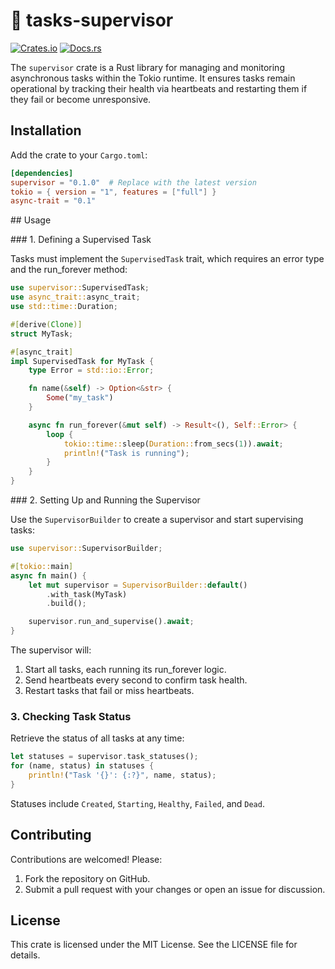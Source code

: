 # 🤖 tasks-supervisor

[![Crates.io](https://img.shields.io/crates/v/supervisor.svg)](https://crates.io/crates/supervisor)
[![Docs.rs](https://docs.rs/supervisor/badge.svg)](https://docs.rs/supervisor)

The `supervisor` crate is a Rust library for managing and monitoring asynchronous tasks within the Tokio runtime. It ensures tasks remain operational by tracking their health via heartbeats and restarting them if they fail or become unresponsive.

## Installation

Add the crate to your `Cargo.toml`:

```toml
[dependencies]
supervisor = "0.1.0"  # Replace with the latest version
tokio = { version = "1", features = ["full"] }
async-trait = "0.1"
```

## Usage

### 1. Defining a Supervised Task

Tasks must implement the `SupervisedTask` trait, which requires an error type and the run_forever method:

```rust
use supervisor::SupervisedTask;
use async_trait::async_trait;
use std::time::Duration;

#[derive(Clone)]
struct MyTask;

#[async_trait]
impl SupervisedTask for MyTask {
    type Error = std::io::Error;

    fn name(&self) -> Option<&str> {
        Some("my_task")
    }

    async fn run_forever(&mut self) -> Result<(), Self::Error> {
        loop {
            tokio::time::sleep(Duration::from_secs(1)).await;
            println!("Task is running");
        }
    }
}
```

### 2. Setting Up and Running the Supervisor

Use the `SupervisorBuilder` to create a supervisor and start supervising tasks:

```rust
use supervisor::SupervisorBuilder;

#[tokio::main]
async fn main() {
    let mut supervisor = SupervisorBuilder::default()
        .with_task(MyTask)
        .build();

    supervisor.run_and_supervise().await;
}
```

The supervisor will:
1. Start all tasks, each running its run_forever logic.
2. Send heartbeats every second to confirm task health.
3. Restart tasks that fail or miss heartbeats.


### 3. Checking Task Status

Retrieve the status of all tasks at any time:

```rust
let statuses = supervisor.task_statuses();
for (name, status) in statuses {
    println!("Task '{}': {:?}", name, status);
}
```

Statuses include `Created`, `Starting`, `Healthy`, `Failed`, and `Dead`.

## Contributing

Contributions are welcomed! Please:
1. Fork the repository on GitHub.
2. Submit a pull request with your changes or open an issue for discussion.

## License
This crate is licensed under the MIT License. See the LICENSE file for details.

